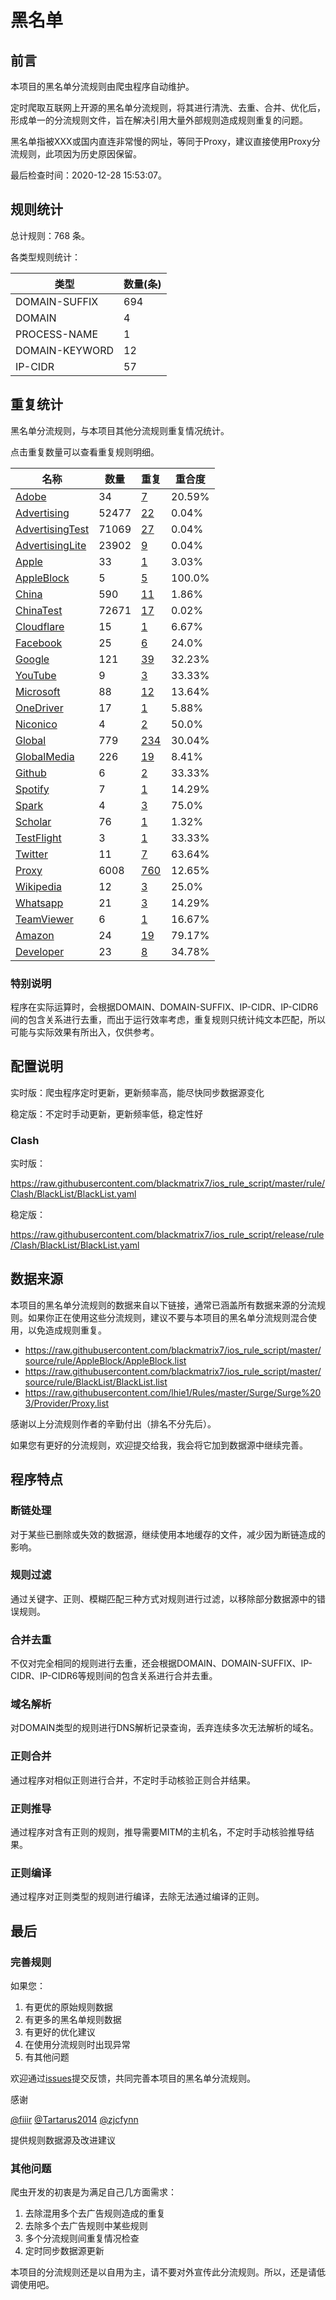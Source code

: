 # 黑名单

## 前言

本项目的黑名单分流规则由爬虫程序自动维护。

定时爬取互联网上开源的黑名单分流规则，将其进行清洗、去重、合并、优化后，形成单一的分流规则文件，旨在解决引用大量外部规则造成规则重复的问题。

黑名单指被XXX或国内直连非常慢的网址，等同于Proxy，建议直接使用Proxy分流规则，此项因为历史原因保留。



最后检查时间：2020-12-28 15:53:07。

## 规则统计

总计规则：768 条。

各类型规则统计：

| 类型 | 数量(条) |
| ---- | ---- |
| DOMAIN-SUFFIX | 694 |
| DOMAIN | 4 |
| PROCESS-NAME | 1 |
| DOMAIN-KEYWORD | 12 |
| IP-CIDR | 57 |
## 重复统计

黑名单分流规则，与本项目其他分流规则重复情况统计。

点击重复数量可以查看重复规则明细。

| 名称 | 数量 | 重复 | 重合度 |
| ---- | ---- | ---- | ------ |
|  [Adobe](https://github.com/blackmatrix7/ios_rule_script/tree/master/rule/Clash/Adobe)    | 34   | [7](https://raw.githubusercontent.com/blackmatrix7/ios_rule_script/master/rule/Clash/BlackList/Repeat.list)   |   20.59% |
|  [Advertising](https://github.com/blackmatrix7/ios_rule_script/tree/master/rule/Clash/Advertising)    | 52477   | [22](https://raw.githubusercontent.com/blackmatrix7/ios_rule_script/master/rule/Clash/BlackList/Repeat.list)   |   0.04% |
|  [AdvertisingTest](https://github.com/blackmatrix7/ios_rule_script/tree/master/rule/Clash/AdvertisingTest)    | 71069   | [27](https://raw.githubusercontent.com/blackmatrix7/ios_rule_script/master/rule/Clash/BlackList/Repeat.list)   |   0.04% |
|  [AdvertisingLite](https://github.com/blackmatrix7/ios_rule_script/tree/master/rule/Clash/AdvertisingLite)    | 23902   | [9](https://raw.githubusercontent.com/blackmatrix7/ios_rule_script/master/rule/Clash/BlackList/Repeat.list)   |   0.04% |
|  [Apple](https://github.com/blackmatrix7/ios_rule_script/tree/master/rule/Clash/Apple)    | 33   | [1](https://raw.githubusercontent.com/blackmatrix7/ios_rule_script/master/rule/Clash/BlackList/Repeat.list)   |   3.03% |
|  [AppleBlock](https://github.com/blackmatrix7/ios_rule_script/tree/master/rule/Clash/AppleBlock)    | 5   | [5](https://raw.githubusercontent.com/blackmatrix7/ios_rule_script/master/rule/Clash/BlackList/Repeat.list)   |   100.0% |
|  [China](https://github.com/blackmatrix7/ios_rule_script/tree/master/rule/Clash/China)    | 590   | [11](https://raw.githubusercontent.com/blackmatrix7/ios_rule_script/master/rule/Clash/BlackList/Repeat.list)   |   1.86% |
|  [ChinaTest](https://github.com/blackmatrix7/ios_rule_script/tree/master/rule/Clash/ChinaTest)    | 72671   | [17](https://raw.githubusercontent.com/blackmatrix7/ios_rule_script/master/rule/Clash/BlackList/Repeat.list)   |   0.02% |
|  [Cloudflare](https://github.com/blackmatrix7/ios_rule_script/tree/master/rule/Clash/Cloudflare)    | 15   | [1](https://raw.githubusercontent.com/blackmatrix7/ios_rule_script/master/rule/Clash/BlackList/Repeat.list)   |   6.67% |
|  [Facebook](https://github.com/blackmatrix7/ios_rule_script/tree/master/rule/Clash/Facebook)    | 25   | [6](https://raw.githubusercontent.com/blackmatrix7/ios_rule_script/master/rule/Clash/BlackList/Repeat.list)   |   24.0% |
|  [Google](https://github.com/blackmatrix7/ios_rule_script/tree/master/rule/Clash/Google)    | 121   | [39](https://raw.githubusercontent.com/blackmatrix7/ios_rule_script/master/rule/Clash/BlackList/Repeat.list)   |   32.23% |
|  [YouTube](https://github.com/blackmatrix7/ios_rule_script/tree/master/rule/Clash/YouTube)    | 9   | [3](https://raw.githubusercontent.com/blackmatrix7/ios_rule_script/master/rule/Clash/BlackList/Repeat.list)   |   33.33% |
|  [Microsoft](https://github.com/blackmatrix7/ios_rule_script/tree/master/rule/Clash/Microsoft)    | 88   | [12](https://raw.githubusercontent.com/blackmatrix7/ios_rule_script/master/rule/Clash/BlackList/Repeat.list)   |   13.64% |
|  [OneDriver](https://github.com/blackmatrix7/ios_rule_script/tree/master/rule/Clash/OneDriver)    | 17   | [1](https://raw.githubusercontent.com/blackmatrix7/ios_rule_script/master/rule/Clash/BlackList/Repeat.list)   |   5.88% |
|  [Niconico](https://github.com/blackmatrix7/ios_rule_script/tree/master/rule/Clash/Niconico)    | 4   | [2](https://raw.githubusercontent.com/blackmatrix7/ios_rule_script/master/rule/Clash/BlackList/Repeat.list)   |   50.0% |
|  [Global](https://github.com/blackmatrix7/ios_rule_script/tree/master/rule/Clash/Global)    | 779   | [234](https://raw.githubusercontent.com/blackmatrix7/ios_rule_script/master/rule/Clash/BlackList/Repeat.list)   |   30.04% |
|  [GlobalMedia](https://github.com/blackmatrix7/ios_rule_script/tree/master/rule/Clash/GlobalMedia)    | 226   | [19](https://raw.githubusercontent.com/blackmatrix7/ios_rule_script/master/rule/Clash/BlackList/Repeat.list)   |   8.41% |
|  [Github](https://github.com/blackmatrix7/ios_rule_script/tree/master/rule/Clash/Github)    | 6   | [2](https://raw.githubusercontent.com/blackmatrix7/ios_rule_script/master/rule/Clash/BlackList/Repeat.list)   |   33.33% |
|  [Spotify](https://github.com/blackmatrix7/ios_rule_script/tree/master/rule/Clash/Spotify)    | 7   | [1](https://raw.githubusercontent.com/blackmatrix7/ios_rule_script/master/rule/Clash/BlackList/Repeat.list)   |   14.29% |
|  [Spark](https://github.com/blackmatrix7/ios_rule_script/tree/master/rule/Clash/Spark)    | 4   | [3](https://raw.githubusercontent.com/blackmatrix7/ios_rule_script/master/rule/Clash/BlackList/Repeat.list)   |   75.0% |
|  [Scholar](https://github.com/blackmatrix7/ios_rule_script/tree/master/rule/Clash/Scholar)    | 76   | [1](https://raw.githubusercontent.com/blackmatrix7/ios_rule_script/master/rule/Clash/BlackList/Repeat.list)   |   1.32% |
|  [TestFlight](https://github.com/blackmatrix7/ios_rule_script/tree/master/rule/Clash/TestFlight)    | 3   | [1](https://raw.githubusercontent.com/blackmatrix7/ios_rule_script/master/rule/Clash/BlackList/Repeat.list)   |   33.33% |
|  [Twitter](https://github.com/blackmatrix7/ios_rule_script/tree/master/rule/Clash/Twitter)    | 11   | [7](https://raw.githubusercontent.com/blackmatrix7/ios_rule_script/master/rule/Clash/BlackList/Repeat.list)   |   63.64% |
|  [Proxy](https://github.com/blackmatrix7/ios_rule_script/tree/master/rule/Clash/Proxy)    | 6008   | [760](https://raw.githubusercontent.com/blackmatrix7/ios_rule_script/master/rule/Clash/BlackList/Repeat.list)   |   12.65% |
|  [Wikipedia](https://github.com/blackmatrix7/ios_rule_script/tree/master/rule/Clash/Wikipedia)    | 12   | [3](https://raw.githubusercontent.com/blackmatrix7/ios_rule_script/master/rule/Clash/BlackList/Repeat.list)   |   25.0% |
|  [Whatsapp](https://github.com/blackmatrix7/ios_rule_script/tree/master/rule/Clash/Whatsapp)    | 21   | [3](https://raw.githubusercontent.com/blackmatrix7/ios_rule_script/master/rule/Clash/BlackList/Repeat.list)   |   14.29% |
|  [TeamViewer](https://github.com/blackmatrix7/ios_rule_script/tree/master/rule/Clash/TeamViewer)    | 6   | [1](https://raw.githubusercontent.com/blackmatrix7/ios_rule_script/master/rule/Clash/BlackList/Repeat.list)   |   16.67% |
|  [Amazon](https://github.com/blackmatrix7/ios_rule_script/tree/master/rule/Clash/Amazon)    | 24   | [19](https://raw.githubusercontent.com/blackmatrix7/ios_rule_script/master/rule/Clash/BlackList/Repeat.list)   |   79.17% |
|  [Developer](https://github.com/blackmatrix7/ios_rule_script/tree/master/rule/Clash/Developer)    | 23   | [8](https://raw.githubusercontent.com/blackmatrix7/ios_rule_script/master/rule/Clash/BlackList/Repeat.list)   |   34.78% |
### 特别说明
程序在实际运算时，会根据DOMAIN、DOMAIN-SUFFIX、IP-CIDR、IP-CIDR6间的包含关系进行去重，而出于运行效率考虑，重复规则只统计纯文本匹配，所以可能与实际效果有所出入，仅供参考。

## 配置说明

实时版：爬虫程序定时更新，更新频率高，能尽快同步数据源变化

稳定版：不定时手动更新，更新频率低，稳定性好

### Clash 
实时版：

https://raw.githubusercontent.com/blackmatrix7/ios_rule_script/master/rule/Clash/BlackList/BlackList.yaml

稳定版：

https://raw.githubusercontent.com/blackmatrix7/ios_rule_script/release/rule/Clash/BlackList/BlackList.yaml

## 数据来源

本项目的黑名单分流规则的数据来自以下链接，通常已涵盖所有数据来源的分流规则。如果你正在使用这些分流规则，建议不要与本项目的黑名单分流规则混合使用，以免造成规则重复。

- https://raw.githubusercontent.com/blackmatrix7/ios_rule_script/master/source/rule/AppleBlock/AppleBlock.list
- https://raw.githubusercontent.com/blackmatrix7/ios_rule_script/master/source/rule/BlackList/BlackList.list
- https://raw.githubusercontent.com/lhie1/Rules/master/Surge/Surge%203/Provider/Proxy.list


感谢以上分流规则作者的辛勤付出（排名不分先后）。

如果您有更好的分流规则，欢迎提交给我，我会将它加到数据源中继续完善。

## 程序特点

### 断链处理

对于某些已删除或失效的数据源，继续使用本地缓存的文件，减少因为断链造成的影响。

### 规则过滤

通过关键字、正则、模糊匹配三种方式对规则进行过滤，以移除部分数据源中的错误规则。

### 合并去重

不仅对完全相同的规则进行去重，还会根据DOMAIN、DOMAIN-SUFFIX、IP-CIDR、IP-CIDR6等规则间的包含关系进行合并去重。

### 域名解析

对DOMAIN类型的规则进行DNS解析记录查询，丢弃连续多次无法解析的域名。

### 正则合并

通过程序对相似正则进行合并，不定时手动核验正则合并结果。

### 正则推导

通过程序对含有正则的规则，推导需要MITM的主机名，不定时手动核验推导结果。

### 正则编译

通过程序对正则类型的规则进行编译，去除无法通过编译的正则。

## 最后

### 完善规则

如果您：

1. 有更优的原始规则数据
2. 有更多的黑名单规则数据
3. 有更好的优化建议
4. 在使用分流规则时出现异常
5. 有其他问题

欢迎通过[issues](https://github.com/blackmatrix7/ios_rule_script/issues/new)提交反馈，共同完善本项目的黑名单分流规则。

感谢

[@fiiir](https://github.com/fiiir) [@Tartarus2014](https://github.com/Tartarus2014) [@zjcfynn](https://github.com/zjcfynn) 

提供规则数据源及改进建议

### 其他问题

爬虫开发的初衷是为满足自己几方面需求：

1. 去除混用多个去广告规则造成的重复
2. 去除多个去广告规则中某些规则
3. 多个分流规则间重复情况检查
4. 定时同步数据源更新

本项目的分流规则还是以自用为主，请不要对外宣传此分流规则。所以，还是请低调使用吧。